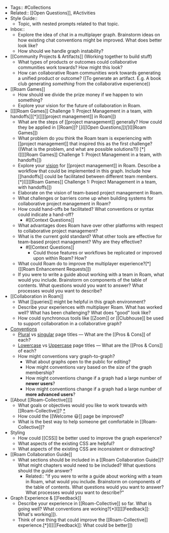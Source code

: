 - Tags:: #Collections
- Related:: [[Open Questions]], #Activities
- Style Guide::
    - Topic, with nested prompts related to that topic. 
- Inbox::
    - Explore the idea of chat in a multiplayer graph. Brainstorm ideas on how existing chat conventions might be improved. What does better look like?
    - How should we handle graph instability?
- [[Community Projects & Artifacts]] (Working together to build stuff)
    - What types of products or outcomes could collaborative communities work towards? How might this look?
    - How can collaborative Roam communities work towards generating a unified product or outcome? ((To generate an artifact. E.g. A book club generating *something* from the collaborative experience))
- [[Roam Games]]
    - How should we divide the prize money if we happen to win something?
    - Explore your vision for the future of collaboration in Roam.
- [[[[Roam Games]] Challenge 1: Project Management in a team, with handoffs]][*]([[[[project management]] in Roam]])
    - What are the steps of [[project management]] generally? How could they be applied in [[Roam]]? [*]([[Open Questions]])[*]([[Roam Games]])
    - What problem do you think the Roam team is experiencing with [[project management]] that inspired this as the first challenge? ((What is the problem, and what are possible solutions?)) [*]([[[[Roam Games]] Challenge 1: Project Management in a team, with handoffs]])
    - Explore your [vision]([[Vision]]) for [[project management]] in Roam. Describe a workflow that could be implemented in this graph. Include how [[handoffs]] could be facilitated between different team members. [*]([[[[Roam Games]] Challenge 1: Project Management in a team, with handoffs]])
    - Elaborate on the vision of team-based project management in Roam. 
    - What challenges or barriers come up when building systems for collaborative project management in Roam?
    - How could hand-offs be facilitated? What conventions or syntax could indicate a hand-off?
        - #[[Context Questions]]
    - What advantages does Roam have over other platforms with respect to collaborative project management?
    - What is the current gold standard? What other tools are effective for team-based project management? Why are they effective? 
        - #[[Context Questions]]
            - Could those features or workflows be replicated or improved upon within Roam? How? 
    - What could Roam do to improve the multiplayer experience?[*]([[Roam Enhancement Requests]])
    - If you were to write a guide about working with a team in Roam, what would you include. Brainstorm on components of the table of contents. What questions would you want to answer? What processes would you want to describe?
- [[Collaboration in Roam]]
    - What [[queries]] might be helpful in this graph environment?
    - Describe your experiences with multiplayer Roam. What has worked well? What has been challenging? What does "good" look like?
    - How could synchronous tools like [[Zoom]] or [[Clubhouse]] be used to support collaboration in a collaborative graph?
- [Conventions]([[conventions]])
    - [Plural]([[plural]]) vs [singular]([[singular]]) page titles — What are the [[Pros & Cons]] of each?
    - [Lowercase]([[lowercase]]) vs [Uppercase]([[uppercase]]) page titles — What are the [[Pros & Cons]] of each?
    - How might conventions vary graph-to-graph? 
        - What about graphs open to the public for editing?
        - How might conventions vary based on the *size* of the graph membership?
        - How might conventions change if a graph had a large number of **newer users**?
        - How might conventions change if a graph had a large number of **more advanced users**?
- [[About [[Roam-Collective]]]]
    - What goals or objectives would you like to work towards with [[Roam-Collective]]? [*](((ODwYwd-L7)))
    - How could the [[Welcome 😃]] page be improved?
    - What is the best way to help someone get comfortable in [[Roam-Collective]]? 
- Styling
    - How could [[CSS]] be better used to improve the graph experience?
    - What aspects of the existing CSS are helpful?
    - What aspects of the existing CSS are inconsistent or distracting?
- [[Roam Collaboration Guide]]
    - What sections should be included in a [[Roam Collaboration Guide]]? What might chapters would need to be included? What questions should the guide answer?
        - Related:: "If you were to write a guide about working with a team in Roam, what would you include. Brainstorm on components of the table of contents. What questions would you want to answer? What processes would you want to describe?"
- Graph Experience & [[Feedback]]
    - Describe your experience in [[Roam-Collective]] so far. What is going well? What conventions are working?[*]([[[[Feedback]]: What's working]]).
    - Think of one thing that could improve the [[Roam-Collective]] experience.[*]([[[[Feedback]]: What could be better]])
